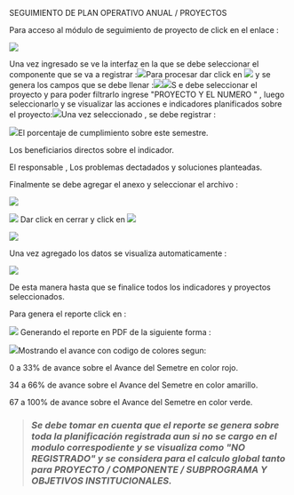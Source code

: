 SEGUIMIENTO DE PLAN OPERATIVO ANUAL / PROYECTOS

Para acceso al módulo de seguimiento de proyecto de click en el enlace :

![](/assets/seg1.jpg)

Una vez ingresado se ve la interfaz en la que se debe seleccionar el componente que se va a registrar :![](/assets/seg2.jpg)Para procesar dar  click en ![](/assets/procesar.jpg) y se genera los campos que se debe llenar :![](/assets/seg3.jpg)![](/assets/seg4.jpg)S e debe seleccionar el proyecto y para poder filtrarlo ingrese "PROYECTO Y EL NUMERO " , luego seleccionarlo y se visualizar las acciones e indicadores planificados sobre el proyecto:![](/assets/seg6.jpg)Una vez seleccionado , se debe registrar :

![](/assets/seg8.jpg)El porcentaje de cumplimiento sobre este semestre.

Los beneficiarios directos sobre el indicador.

El responsable , Los problemas dectadados y soluciones planteadas.

Finalmente se debe agregar el anexo y seleccionar el archivo :

![](/assets/seg10.jpg) 

![](/assets/seg11.jpg) Dar click en cerrar y click en ![](/assets/nuevo2.jpg)

![](/assets/seg12.jpg)

Una vez agregado los datos se visualiza  automaticamente :

![](/assets/seg13.jpg)

De esta manera hasta que se finalice todos los indicadores y proyectos seleccionados.

Para genera el reporte click en : 

![](/assets/seg1.jpg) Generando el reporte en PDF de la siguiente forma :

![](/assets/seg17.jpg)Mostrando el avance con codigo de colores segun:

0 a 33% de avance sobre el Avance del Semetre en color rojo.

34 a 66% de avance sobre el Avance del Semetre en color amarillo.

67 a 100% de avance sobre el Avance del Semetre en color verde.



> ### _**Se debe tomar en cuenta que el reporte se genera sobre toda la planificación registrada aun si no se cargo en el modulo correspodiente y se visualiza como "NO REGISTRADO" y se considera para el calculo global tanto para PROYECTO / COMPONENTE / SUBPROGRAMA Y OBJETIVOS INSTITUCIONALES.**_

### 



